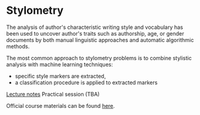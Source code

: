 # Stylometry

The analysis of author's characteristic writing style and vocabulary has been used to uncover author's traits such as authorship, age, or gender documents by both manual linguistic approaches and automatic algorithmic methods.

The most common approach to stylometry problems is to combine stylistic analysis with machine learning techniques:
 - specific style markers are extracted,
 - a classification procedure is applied to extracted markers

[Lecture notes](https://github.com/katarinagresova/ia161/blob/main/Stylometry/notes.md)
Practical session (TBA)

Official course materials can be found [here](https://nlp.fi.muni.cz/en/AdvancedNlpCourse/Stylometry).
